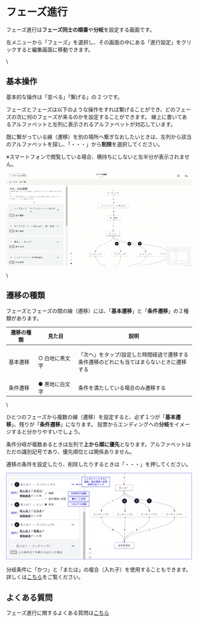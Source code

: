 # フェーズ進行

フェーズ進行は**フェーズ同士の順番**や**分岐**を設定する画面です。

左メニューから「フェーズ」を選択し、その画面の中にある「進行設定」をクリックすると編集画面に移動できます。

\


## 基本操作

基本的な操作は「並べる」「繋げる」の 2 つです。

フェーズとフェーズは以下のような操作をすれば繋げることができ、どのフェーズの次に何のフェーズが来るのかを設定することができます。 線上に書いてあるアルファベットと左列に表示されるアルファベットが対応しています。

既に繋がっている線（遷移）を別の場所へ繋ぎなおしたいときは、左列から該当のアルファベットを探し、「・・・」から**削除**を選択してください。

※スマートフォンで閲覧している場合、横持ちにしないと左半分が表示されません。

![](../../images/flow.gif)

\


## 遷移の種類

フェーズとフェーズの間の線（遷移）には、「**基本遷移**」と「**条件遷移**」の２種類があります。

| 遷移の種類 | 見た目      | 説明                                                       |
| ----- | -------- | -------------------------------------------------------- |
| 基本遷移  | ○ 白地に黒文字 | <p>「次へ」をタップ/設定した時間経過で遷移する<br>条件遷移のどれにも当てはまらないときに遷移する</p> |
| 条件遷移  | ● 黒地に白文字 | 条件を満たしている場合のみ遷移する                                        |

\


ひとつのフェーズから複数の線（遷移）を設定すると、必ず１つが「**基本遷移**」、残りが「**条件遷移**」になります。 投票からエンディングへの**分岐**をイメージすると分かりやすいでしょう。

条件分岐が複数あるときは左列で**上から順に優先**となります。アルファベットはただの識別記号であり、優先順位とは関係ありません。

遷移の条件を設定したり、削除したりするときは「・・・」を押してください。

![](../../images/flow2.png)

分岐条件に「かつ」と「または」の複合（入れ子）を使用することもできます。詳しくは[こちら](../condition.md#gurpu)をご覧ください。



## よくある質問

フェーズ進行に関するよくある質問は[こちら](../../QandA.md#phases)
